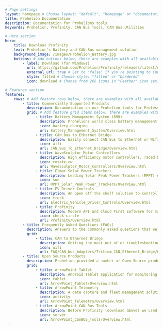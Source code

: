 ```yaml
---
# Page settings
layout: homepage # Choose layout: "default", "homepage" or "documentation-archive"
title: Prohelion Documentation
description: Documentation for Prohelions tools
keywords: Prohelion, Profinity, CAN Bus Tools, CAN Bus Utilities

# Hero section
hero:
    title: Download Profinity
    text: Prohelion's Battery and CAN Bus management solution
    background_image: /images/Prohelion_Battery.jpg
    buttons: # Add buttons below, there are examples with all available options
        - label: Download (for Windows)
          url: https://github.com/Prohelion/Profinity/releases/latest/download/Profinity.install.msi
          external_url: true # Set to "false" if you're pointing to inner page
          style: filled # Choose style: "filled" or "bordered"
          icon: download # Choose from 266 icons in "Feather" icon set, list of all icons is available here - https://feathericons.com

# Features section
features:
    rows: # Add feature rows below, there are examples with all available options
        - title: Commercially Supported Products
          description: Documentation on our Prohelion tools for Professional Battery Management and CAN Bus power users.
          grid: # Add feature grid items below, there are examples with all available options
              - title: Battery Management System (BMU)
                description: Prohelions world class battery management system, used for racing, automotive and fixed location solutions
                icon: battery-charging 
                url: Battery_Management_System/Overview.html
              - title: CAN Bus to Ethernet Bridge
                description: Easily connect CAN Bus to Ethernet or Wifi with Prohelions Bridge
                icon: wifi
                url: CAN_Bus_To_Ethernet_Bridge/Overview.html               
              - title: WaveSculptor Motor Controllers
                description: High efficiency motor controllers, raced by leading EV motor sport teams for over 20 years.
                icon: rotate-cw
                url: WaveSculptor_Motor_Controllers/Overview.html
              - title: Elmar Solar Power Trackers
                description: Leading Solar Peak Power Trackers (MPPT) designed for mobile and racing environments
                icon: sun
                url: MPPT_Solar_Peak_Power_Trackers/Overview.html   
              - title: EV Driver Controls
                description: An open off the shelf solution to controlling your EV to get you driving sooner.
                icon: truck
                url: Electric_Vehicle_Driver_Controls/Overview.html                              
              - title: Profinity
                description: Modern API and Cloud First software for managing Prohelion Batteries and other CAN Bus based solutions.
                icon: check-circle
                url: Profinity/Overview.html       
        - title: Frequently Asked Questions (FAQs)
          description: Answers to the commonly asked questions that we get on our core products
          grid:
              - title: CAN to Ethernet Bridge
                description: Getting the most out of or troubleshooting your CAN-Ethernet Bridge
                icon: wifi
                url: FAQ/CAN_bus_Adapters/Tritium_CAN_Ethernet_Bridge/Overview.html
        - title: Open Source Products
          description: Prohelion provided a number of Open Source products to support our racing heritage and electric vehicle teams from around the world, called ArrowPoint
          grid:
              - title: ArrowPoint Tablet
                description: Android Tablet application for monitoring batteries and solar arrays built using Prohelion technologies.
                icon: tablet
                url: ArrowPoint_Tablet/Overview.html
              - title: ArrowPoint Telemetry
                description: A data capture and fleet management solution for solar electric and electric vehicle racing car teams
                icon: activity
                url: ArrowPoint_Telemetry/Overview.html
              - title: ArrowPoint CAN Bus Tools
                description: Before Profinity (download above) we used the ArrowPoint CAN Bus tools, this release is provided open source to help you learn how to develop CAN Bus solutions
                icon: server
                url: ArrowPoint_CanBUS_Tools/Overview.html
---
```

